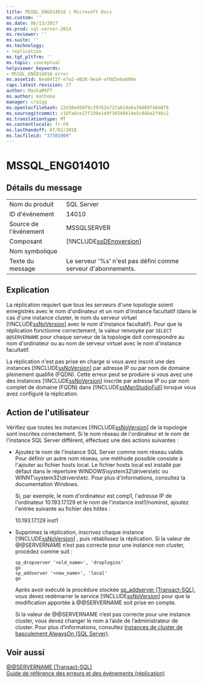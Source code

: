 ```yaml
---
title: MSSQL_ENG014010 | Microsoft Docs
ms.custom: ''
ms.date: 06/13/2017
ms.prod: sql-server-2014
ms.reviewer: ''
ms.suite: ''
ms.technology:
- replication
ms.tgt_pltfrm: ''
ms.topic: conceptual
helpviewer_keywords:
- MSSQL_ENG014010 error
ms.assetid: 6ea84f2f-e7a2-4028-9ea9-af0d2eba660e
caps.latest.revision: 17
author: MashaMSFT
ms.author: mathoma
manager: craigg
ms.openlocfilehash: 22d38e050f9c39762e72fa619e6a39d89f46b8f9
ms.sourcegitcommit: c18fadce27f330e1d4f36549414e5c84ba2f46c2
ms.translationtype: MT
ms.contentlocale: fr-FR
ms.lasthandoff: 07/02/2018
ms.locfileid: "37301909"
---
```

# <a name="mssqleng014010"></a>MSSQL_ENG014010
    
## <a name="message-details"></a>Détails du message  
  
|||  
|-|-|  
|Nom du produit|SQL Server|  
|ID d'événement|14010|  
|Source de l'événement|MSSQLSERVER|  
|Composant|[!INCLUDE[ssDEnoversion](../../includes/ssdenoversion-md.md)]|  
|Nom symbolique||  
|Texte du message|Le serveur '%s' n'est pas défini comme serveur d'abonnements.|  
  
## <a name="explanation"></a>Explication  
 La réplication requiert que tous les serveurs d'une topologie soient enregistrés avec le nom d'ordinateur et un nom d'instance facultatif (dans le cas d'une instance cluster, le nom du serveur virtuel [!INCLUDE[ssNoVersion](../../includes/ssnoversion-md.md)] avec le nom d'instance facultatif). Pour que la réplication fonctionne correctement, la valeur renvoyée par `SELECT @@SERVERNAME` pour chaque serveur de la topologie doit correspondre au nom d'ordinateur ou au nom de serveur virtuel avec le nom d'instance facultatif.  
  
 La réplication n'est pas prise en charge si vous avez inscrit une des instances [!INCLUDE[ssNoVersion](../../includes/ssnoversion-md.md)] par adresse IP ou par nom de domaine pleinement qualifié (FQDN). Cette erreur peut se produire si vous avez une des instances [!INCLUDE[ssNoVersion](../../includes/ssnoversion-md.md)] inscrite par adresse IP ou par nom complet de domaine (FQDN) dans [!INCLUDE[ssManStudioFull](../../includes/ssmanstudiofull-md.md)] lorsque vous avez configuré la réplication.  
  
## <a name="user-action"></a>Action de l'utilisateur  
 Vérifiez que toutes les instances [!INCLUDE[ssNoVersion](../../includes/ssnoversion-md.md)] de la topologie sont inscrites correctement. Si le nom réseau de l'ordinateur et le nom de l'instance SQL Server diffèrent, effectuez une des actions suivantes :  
  
-   Ajoutez le nom de l'instance SQL Server comme nom réseau valide. Pour définir un autre nom réseau, une méthode possible consiste à l'ajouter au fichier hosts local. Le fichier hosts local est installé par défaut dans le répertoire WINDOWS\system32\drivers\etc ou WINNT\system32\drivers\etc. Pour plus d'informations, consultez la documentation Windows.  
  
     Si, par exemple, le nom d'ordinateur est comp1, l'adresse IP de l'ordinateur 10.193.17.129 et le nom de l'instance inst1/nominst, ajoutez l'entrée suivante au fichier des hôtes :  
  
     10.193.17.129 inst1  
  
-   Supprimez la réplication, inscrivez chaque instance [!INCLUDE[ssNoVersion](../../includes/ssnoversion-md.md)] , puis rétablissez la réplication. Si la valeur de @@SERVERNAME n’est pas correcte pour une instance non cluster, procédez comme suit :  
  
    ```  
    sp_dropserver '<old_name>', 'droplogins'  
    go  
    sp_addserver '<new_name>', 'local'  
    go  
    ```  
  
     Après avoir exécuté la procédure stockée [sp_addserver &#40;Transact-SQL&#41;](/sql/relational-databases/system-stored-procedures/sp-addserver-transact-sql), vous devez redémarrer le service [!INCLUDE[ssNoVersion](../../includes/ssnoversion-md.md)] pour que la modification apportée à @@SERVERNAME soit prise en compte.  
  
     Si la valeur de @@SERVERNAME n’est pas correcte pour une instance cluster, vous devez changer le nom à l’aide de l’administrateur de cluster. Pour plus d’informations, consultez [Instances de cluster de basculement AlwaysOn &#40;SQL Server&#41;](../../sql-server/failover-clusters/windows/always-on-failover-cluster-instances-sql-server.md).  
  
## <a name="see-also"></a>Voir aussi  
 [@@SERVERNAME &#40;Transact-SQL&#41;](/sql/t-sql/functions/servername-transact-sql)   
 [Guide de référence des erreurs et des événements &#40;réplication&#41;](errors-and-events-reference-replication.md)  
  
  
